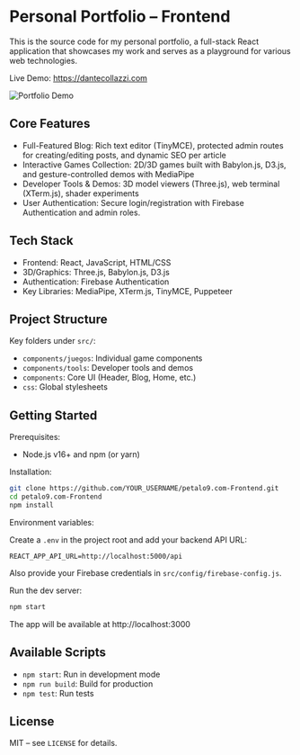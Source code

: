 # Personal Portfolio – Frontend

This is the source code for my personal portfolio, a full-stack React application that showcases my work and serves as a playground for various web technologies.

Live Demo: https://dantecollazzi.com

![Portfolio Demo](demo.gif)

## Core Features

- Full-Featured Blog: Rich text editor (TinyMCE), protected admin routes for creating/editing posts, and dynamic SEO per article
- Interactive Games Collection: 2D/3D games built with Babylon.js, D3.js, and gesture-controlled demos with MediaPipe
- Developer Tools & Demos: 3D model viewers (Three.js), web terminal (XTerm.js), shader experiments
- User Authentication: Secure login/registration with Firebase Authentication and admin roles.

## Tech Stack

- Frontend: React, JavaScript, HTML/CSS
- 3D/Graphics: Three.js, Babylon.js, D3.js
- Authentication: Firebase Authentication
- Key Libraries: MediaPipe, XTerm.js, TinyMCE, Puppeteer

## Project Structure

Key folders under `src/`:

- `components/juegos`: Individual game components
- `components/tools`: Developer tools and demos
- `components`: Core UI (Header, Blog, Home, etc.)
- `css`: Global stylesheets

## Getting Started

Prerequisites:

- Node.js v16+ and npm (or yarn)

Installation:

```bash
git clone https://github.com/YOUR_USERNAME/petalo9.com-Frontend.git
cd petalo9.com-Frontend
npm install
```



Environment variables:

Create a `.env` in the project root and add your backend API URL:

```env
REACT_APP_API_URL=http://localhost:5000/api
```

Also provide your Firebase credentials in `src/config/firebase-config.js`.

Run the dev server:

```bash
npm start
```

The app will be available at http://localhost:3000

## Available Scripts

- `npm start`: Run in development mode
- `npm run build`: Build for production
- `npm test`: Run tests

## License

MIT – see `LICENSE` for details.
